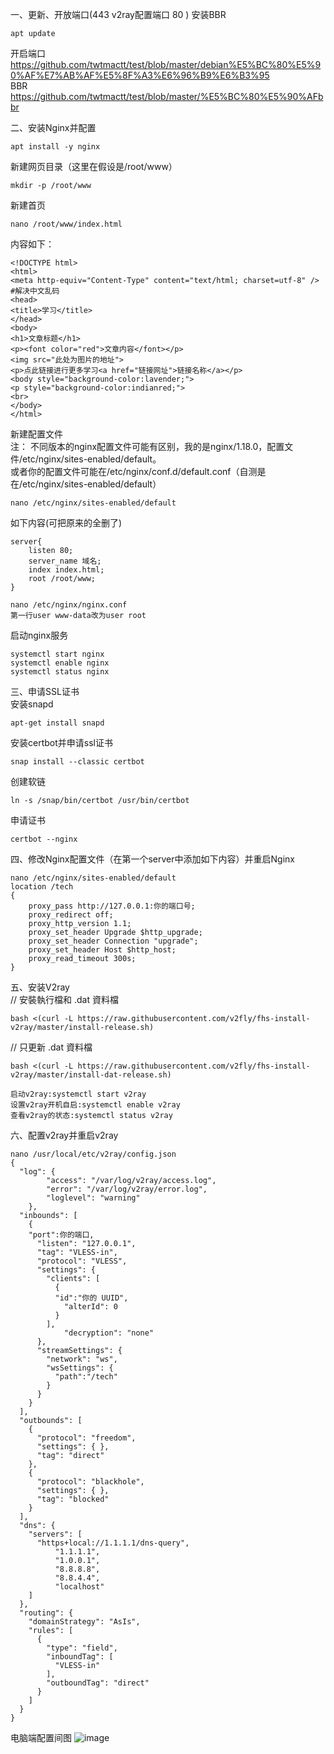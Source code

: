 一、更新、开放端口(443  v2ray配置端口 80 ) 安装BBR  
```
apt update
```
开启端口  https://github.com/twtmactt/test/blob/master/debian%E5%BC%80%E5%90%AF%E7%AB%AF%E5%8F%A3%E6%96%B9%E6%B3%95  
BBR      https://github.com/twtmactt/test/blob/master/%E5%BC%80%E5%90%AFbbr  

二、安装Nginx并配置  
```
apt install -y nginx
```

新建网页目录（这里在假设是/root/www）  
```
mkdir -p /root/www
```

新建首页  
```
nano /root/www/index.html
```
内容如下：  
```
<!DOCTYPE html>
<html>
<meta http-equiv="Content-Type" content="text/html; charset=utf-8" /> #解决中文乱码
<head>
<title>学习</title>
</head>
<body>
<h1>文章标题</h1>
<p><font color="red">文章内容</font></p>
<img src="此处为图片的地址">
<p>点此链接进行更多学习<a href="链接网址">链接名称</a></p>
<body style="background-color:lavender;">
<p style="background-color:indianred;">
<br>
</body>
</html>
```

新建配置文件  
注： 不同版本的nginx配置文件可能有区别，我的是nginx/1.18.0，配置文件/etc/nginx/sites-enabled/default。  
或者你的配置文件可能在/etc/nginx/conf.d/default.conf（自测是在/etc/nginx/sites-enabled/default）  
```
nano /etc/nginx/sites-enabled/default
```
如下内容(可把原来的全删了)  
```
server{
    listen 80;
    server_name 域名;
    index index.html;
    root /root/www;
}
```
```
nano /etc/nginx/nginx.conf
第一行user www-data改为user root
```

启动nginx服务  
```
systemctl start nginx
systemctl enable nginx
systemctl status nginx
```

三、申请SSL证书  
安装snapd  
```
apt-get install snapd
```

安装certbot并申请ssl证书
```
snap install --classic certbot
```

创建软链
```
ln -s /snap/bin/certbot /usr/bin/certbot
```

申请证书
```
certbot --nginx
```

四、修改Nginx配置文件（在第一个server中添加如下内容）并重启Nginx
```
nano /etc/nginx/sites-enabled/default
location /tech
{
    proxy_pass http://127.0.0.1:你的端口号;
    proxy_redirect off;
    proxy_http_version 1.1;
    proxy_set_header Upgrade $http_upgrade;
    proxy_set_header Connection "upgrade";
    proxy_set_header Host $http_host;
    proxy_read_timeout 300s;
}
```

五、安装V2ray  
// 安裝執行檔和 .dat 資料檔  
```
bash <(curl -L https://raw.githubusercontent.com/v2fly/fhs-install-v2ray/master/install-release.sh)
```

// 只更新 .dat 資料檔  
```
bash <(curl -L https://raw.githubusercontent.com/v2fly/fhs-install-v2ray/master/install-dat-release.sh)
```
```
启动v2ray:systemctl start v2ray
设置v2ray开机自启:systemctl enable v2ray
查看v2ray的状态:systemctl status v2ray
```

六、配置v2ray并重启v2ray  
```
nano /usr/local/etc/v2ray/config.json
{
  "log": {
        "access": "/var/log/v2ray/access.log",
        "error": "/var/log/v2ray/error.log",
        "loglevel": "warning"
    },
  "inbounds": [
    {
    "port":你的端口,
      "listen": "127.0.0.1",
      "tag": "VLESS-in",
      "protocol": "VLESS",
      "settings": {
        "clients": [
          {
          "id":"你的 UUID",
            "alterId": 0
          }
        ],
            "decryption": "none"
      },
      "streamSettings": {
        "network": "ws",
        "wsSettings": {
          "path":"/tech" 
        }
      }
    }
  ],
  "outbounds": [
    {
      "protocol": "freedom",
      "settings": { },
      "tag": "direct"
    },
    {
      "protocol": "blackhole",
      "settings": { },
      "tag": "blocked"
    }
  ],
  "dns": {
    "servers": [
      "https+local://1.1.1.1/dns-query",
          "1.1.1.1",
          "1.0.0.1",
          "8.8.8.8",
          "8.8.4.4",
          "localhost"
    ]
  },
  "routing": {
    "domainStrategy": "AsIs",
    "rules": [
      {
        "type": "field",
        "inboundTag": [
          "VLESS-in"
        ],
        "outboundTag": "direct"
      }
    ]
  }
}
```

电脑端配置间图 ![image](https://photoself.eu.org/images/2022/08/23/1111.png)

